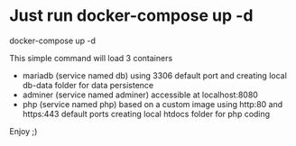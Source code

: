 # Just run docker-compose up -d
docker-compose up -d

This simple command will load 3 containers
- mariadb (service named db) using 3306 default port and creating local db-data folder for data persistence
- adminer (service named adminer) accessible at localhost:8080
- php (service named php) based on a custom image using http:80 and https:443 default ports creating local htdocs folder for php coding

Enjoy ;)
